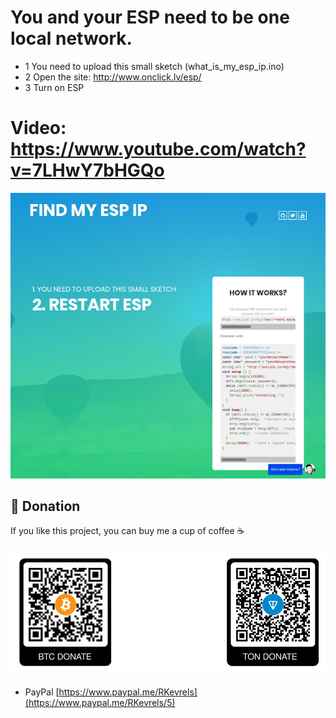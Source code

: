 # You and your ESP need to be one local network.


- 1 You need to upload this small sketch (what_is_my_esp_ip.ino)
- 2 Open the site: http://www.onclick.lv/esp/
- 3 Turn on ESP

# Video: https://www.youtube.com/watch?v=7LHwY7bHGQo
![alt text](https://github.com/renat2985/what_is_my_esp_ip/raw/master/screen.png "Screen")



## :battery: Donation

If you like this project, you can buy me a cup of coffee :coffee:

<img src="https://github.com/renat2985/toncoin_payment/blob/main/doc/donate.png" width="700px">

- PayPal [https://www.paypal.me/RKevrels](https://www.paypal.me/RKevrels/5)
